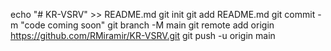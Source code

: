 echo "# KR-VSRV" >> README.md
git init
git add README.md
git commit -m "code coming soon"
git branch -M main
git remote add origin https://github.com/RMiramir/KR-VSRV.git
git push -u origin main

